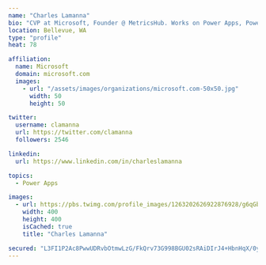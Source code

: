 ```yaml
---
name: "Charles Lamanna"
bio: "CVP at Microsoft, Founder @ MetricsHub. Works on Power Apps, Power Automate, Power Virtual Agent, Common Data Service and Dynamics 365."
location: Bellevue, WA
type: "profile"
heat: 78

affiliation:
  name: Microsoft
  domain: microsoft.com
  images:
    - url: "/assets/images/organizations/microsoft.com-50x50.jpg"
      width: 50
      height: 50

twitter:
  username: clamanna
  url: https://twitter.com/clamanna
  followers: 2546

linkedin:
  url: https://www.linkedin.com/in/charleslamanna

topics:
  - Power Apps

images:
  - url: https://pbs.twimg.com/profile_images/1263202626922876928/g6qGbHZ-_400x400.jpg
    width: 400
    height: 400
    isCached: true
    title: "Charles Lamanna"

secured: "L3FI1P2Ac8PwwUDRvbOtmwLzG/FkQrv73G998BGU02sRAiDIrJ4+HbnHqX/0yYuSQTkuGG+JofwJdGd/gt7cgCSx48sCW+Q+HVdHFFI5dVhzt2H/LmLXC87gH4Pafex9xt7Zp1gASBEMzRwXqoe9tlB5te/tY+HlXA36axetqgSDb/nzR0NHtGwQqQH6UxAlWojSEFdZrhaKA6CujocKBy4pl/TTR3jmcHxzuwn+UiIo3NyJV4QT0fwxryQs1Mfc9+FM7LNOR0oNTiEtpAgl5zcrFm5K2FpqlxLiEg1ZRjKUIsrb31GVhjPsVrCLF3wxOctmy1TjUVfCZFnNMKFa3TMGX9GTHdR3A6qSYrjrkyD5HE7nh18u/LR8xiG0sTAOuFBFtuEMsFrFx+FgOpn5lF4TiG+MuZjMF77yH9WckVk=;rnTdCuuVf6i1cO6/CT377Q=="
---
```


